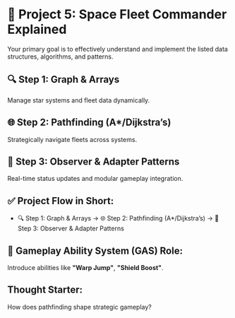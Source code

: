 
# 🚀 Project 5: Space Fleet Commander Explained

Your primary goal is to effectively understand and implement the listed data structures, algorithms, and patterns.

## 🔍 Step 1: Graph & Arrays
Manage star systems and fleet data dynamically.

## 🌐 Step 2: Pathfinding (A*/Dijkstra’s)
Strategically navigate fleets across systems.

## 🚦 Step 3: Observer & Adapter Patterns
Real-time status updates and modular gameplay integration.


## ✅ Project Flow in Short:
- 🔍 Step 1: Graph & Arrays → 🌐 Step 2: Pathfinding (A*/Dijkstra’s) → 🚦 Step 3: Observer & Adapter Patterns

## 🎲 Gameplay Ability System (GAS) Role:
Introduce abilities like **"Warp Jump"**, **"Shield Boost"**.

## Thought Starter:
How does pathfinding shape strategic gameplay?
